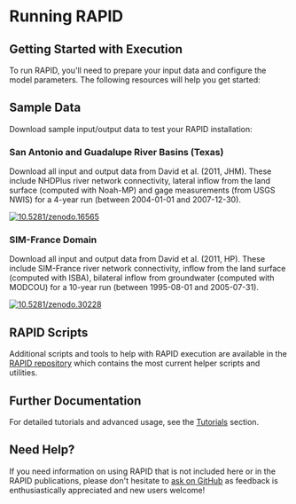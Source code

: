 # Running RAPID

## Getting Started with Execution

To run RAPID, you'll need to prepare your input data and configure the model parameters. The following resources will help you get started:

## Sample Data

Download sample input/output data to test your RAPID installation:

### San Antonio and Guadalupe River Basins (Texas)
Download all input and output data from David et al. (2011, JHM). These include NHDPlus river network connectivity, lateral inflow from the land surface (computed with Noah-MP) and gage measurements (from USGS NWIS) for a 4-year run (between 2004-01-01 and 2007-12-30).

[![10.5281/zenodo.16565](https://zenodo.org/badge/doi/10.5281/zenodo.16565.svg)](http://dx.doi.org/10.5281/zenodo.16565)

### SIM-France Domain
Download all input and output data from David et al. (2011, HP). These include SIM-France river network connectivity, inflow from the land surface (computed with ISBA), bilateral inflow from groundwater (computed with MODCOU) for a 10-year run (between 1995-08-01 and 2005-07-31).

[![10.5281/zenodo.30228](https://zenodo.org/badge/doi/10.5281/zenodo.30228.svg)](http://dx.doi.org/10.5281/zenodo.30228)

## RAPID Scripts

Additional scripts and tools to help with RAPID execution are available in the [RAPID repository](https://github.com/c-h-david/rapid/) which contains the most current helper scripts and utilities.

## Further Documentation

For detailed tutorials and advanced usage, see the [Tutorials](../tutorials/training.md) section.

## Need Help?

If you need information on using RAPID that is not included here or in the RAPID publications, please don't hesitate to [ask on GitHub](https://github.com/c-h-david/rapid/issues/new/choose) as feedback is enthusiastically appreciated and new users welcome!